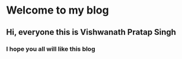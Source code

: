# Welcome to my blog

<h2>Hi, everyone this is <b>Vishwanath Pratap Singh</b></>
  <h3>  I hope you all will like this blog</h3>
